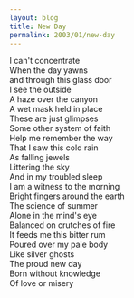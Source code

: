 ```yaml
---
layout: blog
title: New Day
permalink: 2003/01/new-day
---
```


<p>I can't concentrate<br />
When the day yawns<br />
and through this glass door<br />
I see the outside<br />
A haze over the canyon<br />
A wet mask held in place<br />
These are just glimpses<br />
Some other system of faith<br />
Help me remember the way<br />
That I saw this cold rain<br />
As falling jewels<br />
Littering the sky<br />
And in my troubled sleep<br />
I am a witness to the morning<br />
Bright fingers around the earth<br />
The science of summer<br />
Alone in the mind's eye<br />
Balanced on crutches of fire<br />
It feeds me this bitter rum<br />
Poured over my pale body<br />
Like silver ghosts<br />
The proud new day<br />
Born without knowledge<br />
Of love or misery</p>
